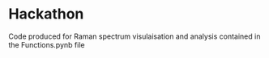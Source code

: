 # Hackathon

Code produced for Raman spectrum visulaisation and analysis contained in the Functions.pynb file
